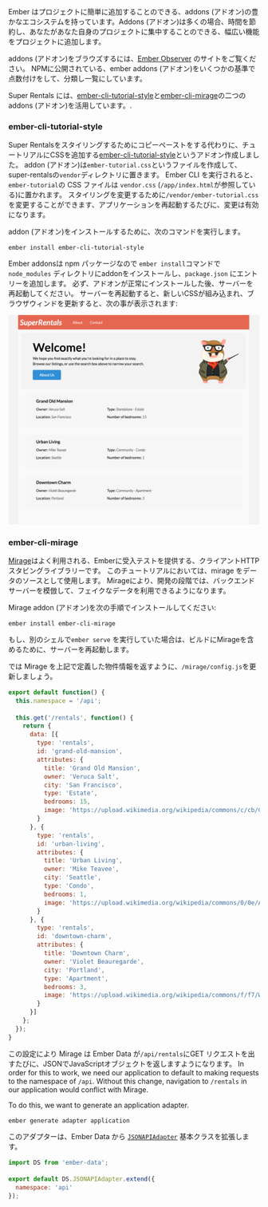 Ember はプロジェクトに簡単に追加することのできる、addons (アドオン)の豊かなエコシステムを持っています。Addons (アドオン)は多くの場合、時間を節約し、あなたがあなた自身のプロジェクトに集中することのできる、幅広い機能をプロジェクトに追加します。

addons (アドオン)をブラウズするには、[Ember Observer](https://emberobserver.com/) のサイトをご覧ください。 NPMに公開されている、ember addons (アドオン)をいくつかの基準で点数付けをして、分類し一覧にしています。

Super Rentals には、[ember-cli-tutorial-style](https://github.com/toddjordan/ember-cli-tutorial-style)と[ember-cli-mirage](http://www.ember-cli-mirage.com/)の二つのaddons (アドオン)を活用しています。.

### ember-cli-tutorial-style

Super Rentalsをスタイリングするためにコピーペーストをする代わりに、チュートリアルにCSSを追加する[ember-cli-tutorial-style](https://github.com/ember-learn/ember-cli-tutorial-style)というアドオン作成しました。 addon (アドオン)は`ember-tutorial.css`というファイルを作成して、super-rentalsの`vendor`ディレクトリに置きます。 Ember CLI を実行されると、`ember-tutorial`の CSS ファイルは `vendor.css` (`/app/index.html`が参照している)に置かれます。 スタイリングを変更するために`/vendor/ember-tutorial.css`を変更することができます、アプリケーションを再起動するたびに、変更は有効になります。

addon (アドオン)をインストールするために、次のコマンドを実行します。

```shell
ember install ember-cli-tutorial-style
```

Ember addonsは npm パッケージなので `ember install`コマンドで`node_modules` ディレクトリにaddonをインストールし、`package.json` にエントリーを追加します。 必ず、アドオンが正常にインストールした後、サーバーを再起動してください。 サーバーを再起動すると、新しいCSSが組み込まれ、ブラウザウィンドを更新すると、次の事が表示されます:

![super rentals styled homepage](../../images/installing-addons/styled-super-rentals-basic.png)

### ember-cli-mirage

[Mirage](http://www.ember-cli-mirage.com/)はよく利用される、Emberに受入テストを提供する、クライアントHTTPスタビングライブラリーです。 このチュートリアルにおいては、mirage をデータのソースとして使用します。 Mirageにより、開発の段階では、バックエンドサーバーを模倣して、フェイクなデータを利用できるようになります。

Mirage addon (アドオン)を次の手順でインストールしてください:

```shell
ember install ember-cli-mirage
```

もし、別のシェルで`ember serve` を実行していた場合は、ビルドにMirageを含めるために、サーバーを再起動します。

では Mirage を上記で定義した物件情報を返すように、`/mirage/config.js`を更新しましょう。

```mirage/config.js
export default function() {
  this.namespace = '/api';

  this.get('/rentals', function() {
    return {
      data: [{
        type: 'rentals',
        id: 'grand-old-mansion',
        attributes: {
          title: 'Grand Old Mansion',
          owner: 'Veruca Salt',
          city: 'San Francisco',
          type: 'Estate',
          bedrooms: 15,
          image: 'https://upload.wikimedia.org/wikipedia/commons/c/cb/Crane_estate_(5).jpg'
        }
      }, {
        type: 'rentals',
        id: 'urban-living',
        attributes: {
          title: 'Urban Living',
          owner: 'Mike Teavee',
          city: 'Seattle',
          type: 'Condo',
          bedrooms: 1,
          image: 'https://upload.wikimedia.org/wikipedia/commons/0/0e/Alfonso_13_Highrise_Tegucigalpa.jpg'
        }
      }, {
        type: 'rentals',
        id: 'downtown-charm',
        attributes: {
          title: 'Downtown Charm',
          owner: 'Violet Beauregarde',
          city: 'Portland',
          type: 'Apartment',
          bedrooms: 3,
          image: 'https://upload.wikimedia.org/wikipedia/commons/f/f7/Wheeldon_Apartment_Building_-_Portland_Oregon.jpg'
        }
      }]
    };
  });
}
```

この設定により Mirage は Ember Data が`/api/rentals`にGET リクエストを出すたびに、JSONでJavaScriptオブジェクトを返しますようになります。 In order for this to work, we need our application to default to making requests to the namespace of `/api`. Without this change, navigation to `/rentals` in our application would conflict with Mirage.

To do this, we want to generate an application adapter.

```shell
ember generate adapter application
```

このアダプターは、Ember Data から [`JSONAPIAdapter`](http://emberjs.com/api/data/classes/DS.JSONAPIAdapter.html) 基本クラスを拡張します。

```app/adapters/application.js
import DS from 'ember-data';

export default DS.JSONAPIAdapter.extend({
  namespace: 'api'
});

```